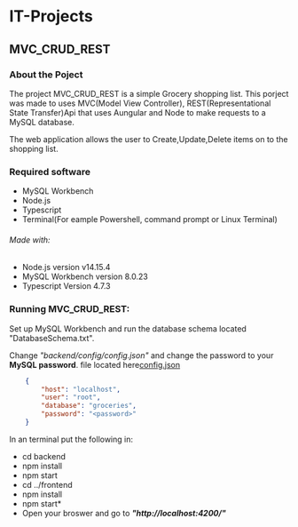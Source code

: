 # IT-Projects
## MVC_CRUD_REST
### About the Poject
The project MVC_CRUD_REST is a simple Grocery shopping list.
This porject was made to uses MVC(Model View Controller), REST(Representational State Transfer)Api that uses Aungular and Node to make requests to a MySQL database. 

The web application allows the user to Create,Update,Delete items on to the shopping list.

### Required software

- MySQL Workbench
- Node.js
- Typescript
- Terminal(For eample Powershell, command prompt or Linux Terminal)


###### Made with:

- Node.js version v14.15.4 
- MySQL Workbench version 8.0.23
- Typescript Version 4.7.3  

### Running MVC_CRUD_REST:
Set up MySQL Workbench and run the database schema located "DatabaseSchema.txt".
    
Change *"backend/config/config.json"* and change the password to your **MySQL password**.
file located here[config.json](backend/config/config.json)
```json
    {
        "host": "localhost",
        "user": "root",
        "database": "groceries",
        "password": "<password>"
    }
```

In an terminal put the following in:

- cd backend
- npm install
- npm start
- cd ../frontend
- npm install
- npm start*
- Open your broswer and go to ***"http://localhost:4200/"***

